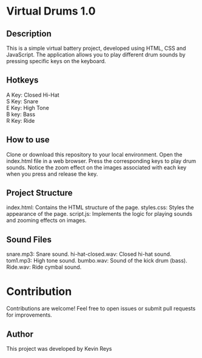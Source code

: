 # Virtual Drums 1.0

## Description
This is a simple virtual battery project, developed using HTML, CSS and JavaScript. The application allows you to play different drum sounds by pressing specific keys on the keyboard.

## Hotkeys
A Key: Closed Hi-Hat <br>
S Key: Snare <br>
E Key: High Tone <br>
B key: Bass <br>
R Key: Ride <br>

##  How to use
Clone or download this repository to your local environment.
Open the index.html file in a web browser.
Press the corresponding keys to play drum sounds.
Notice the zoom effect on the images associated with each key when you press and release the key.

## Project Structure
index.html: Contains the HTML structure of the page.
styles.css: Styles the appearance of the page.
script.js: Implements the logic for playing sounds and zooming effects on images.

## Sound Files
snare.mp3: Snare sound.
hi-hat-closed.wav: Closed hi-hat sound.
tom1.mp3: High tone sound.
bumbo.wav: Sound of the kick drum (bass).
Ride.wav: Ride cymbal sound.

# Contribution
Contributions are welcome! Feel free to open issues or submit pull requests for improvements.

## Author
This project was developed by Kevin Reys
